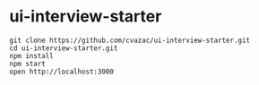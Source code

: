 # ui-interview-starter

```
git clone https://github.com/cvazac/ui-interview-starter.git
cd ui-interview-starter.git
npm install
npm start
open http://localhost:3000
```

